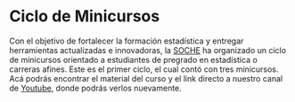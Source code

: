 # Ciclo de Minicursos

Con el objetivo de fortalecer la formación estadística y entregar 
herramientas actualizadas e innovadoras, la [SOCHE](https://soche.cl/) ha organizado un ciclo de minicursos orientado a estudiantes de pregrado en estadística o carreras afines. Este es el primer ciclo, el cual contó con tres minicursos. Acá podrás encontrar el material del curso y el link directo a 
nuestro canal de [Youtube](https://www.youtube.com/channel/UCKUks7O_mOA1TYOI6zO4X0Q/featured), donde podrás verlos nuevamente.


